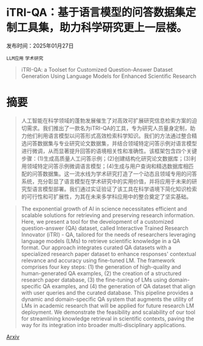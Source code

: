 # iTRI-QA：基于语言模型的问答数据集定制工具集，助力科学研究更上一层楼。

发布时间：2025年01月27日

`LLM应用` `学术研究`

> iTRI-QA: a Toolset for Customized Question-Answer Dataset Generation Using Language Models for Enhanced Scientific Research

# 摘要

> 人工智能在科学领域的蓬勃发展催生了对高效可扩展研究信息检索方案的迫切需求。我们推出了一款名为iTRI-QA的工具，专为研究人员量身定制，助力他们利用语言模型以问答形式高效检索科学知识。我们的方法通过整合精选问答数据集与专业研究论文数据集，并结合领域特定问答示例对语言模型进行微调，从而显著提升回答的语境相关性和准确性。该框架包含四个关键步骤：(1)生成高质量人工问答示例；(2)创建结构化研究论文数据库；(3)利用领域特定问答示例微调语言模型；(4)生成与用户查询和精选数据库相匹配的问答数据集。这一流水线为学术研究打造了一个动态且领域专用的问答系统，充分彰显了语言模型在学术研究中的实用价值，并将应用于未来的研究型语言模型部署。我们通过实证验证了该工具在科学语境下简化知识检索的可行性和可扩展性，为其在未来多学科应用中的整合奠定了坚实基础。

> The exponential growth of AI in science necessitates efficient and scalable solutions for retrieving and preserving research information. Here, we present a tool for the development of a customized question-answer (QA) dataset, called Interactive Trained Research Innovator (iTRI) - QA, tailored for the needs of researchers leveraging language models (LMs) to retrieve scientific knowledge in a QA format. Our approach integrates curated QA datasets with a specialized research paper dataset to enhance responses' contextual relevance and accuracy using fine-tuned LM. The framework comprises four key steps: (1) the generation of high-quality and human-generated QA examples, (2) the creation of a structured research paper database, (3) the fine-tuning of LMs using domain-specific QA examples, and (4) the generation of QA dataset that align with user queries and the curated database. This pipeline provides a dynamic and domain-specific QA system that augments the utility of LMs in academic research that will be applied for future research LM deployment. We demonstrate the feasibility and scalability of our tool for streamlining knowledge retrieval in scientific contexts, paving the way for its integration into broader multi-disciplinary applications.

[Arxiv](https://arxiv.org/abs/2502.15721)